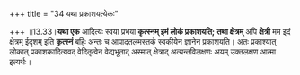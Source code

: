+++
title = "34 यथा प्रकाशयत्येकः"

+++
॥13.33॥**यथा एक** आदित्यः स्वया प्रभया **कृत्स्नम् इमं लोकं
प्रकाशयति;** **तथा क्षेत्रम्** अपि **क्षेत्री** मम इदं क्षेत्रम् ईदृशम्
इति **कृत्स्नं** बहिः अन्तः च आपादतलमस्तकं स्वकीयेन ज्ञानेन प्रकाशयति।
अतः प्रकाश्यात् लोकात् प्रकाशकादित्यवद् वेदितृत्वेन वेद्यभूताद् अस्मात्
क्षेत्राद् अत्यन्तविलक्षणः अयम् उक्तलक्षण आत्मा इत्यर्थः।

